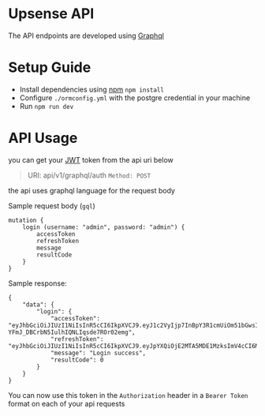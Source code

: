 # Upsense APIThe API endpoints are developed using [Graphql](https://graphql.org/)# Setup Guide- Install dependencies using [npm](https://docs.npmjs.com/cli/init) `npm install`- Configure `./ormconfig.yml` with the postgre credential in your machine- Run `npm run dev`# API Usageyou can get your [JWT](https://jwt.io/) token from the api uri below> URI: api/v1/graphql/auth `Method: POST `the api uses graphql language for the request bodySample request body (`gql`)```mutation {    login (username: "admin", password: "admin") {        accessToken        refreshToken        message        resultCode    }}```Sample response:```{    "data": {        "login": {            "accessToken": "eyJhbGciOiJIUzI1NiIsInR5cCI6IkpXVCJ9.eyJ1c2VyIjp7InBpY3R1cmUiOm51bGwsInVzZXJuYW1lIjoiYWRtaW4iLCJpZCI6MSwicm9sZSI6IlJPTEVfQURNSU4ifSwiaWF0IjoxNjEwOTAxNTM5LCJleHAiOjE2MTA5MDUxMzksImlzcyI6Imh0dHBzOi8vdXBzZW5zZS5jb20ifQ.9Zdyp5yg-YFmJ_DBCrbN5IulhIQNLIqsde7ROr02emg",            "refreshToken": "eyJhbGciOiJIUzI1NiIsInR5cCI6IkpXVCJ9.eyJpYXQiOjE2MTA5MDE1MzksImV4cCI6MTYxMDkwNTEzOSwiaXNzIjoiaHR0cHM6Ly91cHNlbnNlLmNvbSJ9.TB4HoLdFXeUkC3_MwO83ZcBYBxcdGObfHzdkyi3fks4",            "message": "Login success",            "resultCode": 0        }    }}```You can now use this token in the `Authorization` header in a `Bearer Token` format on each of your api requests